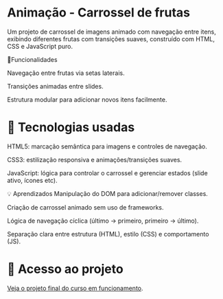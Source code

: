 # Animação - Carrossel de frutas

Um projeto de carrossel de imagens animado com navegação entre itens, exibindo diferentes frutas com transições suaves, construído com HTML, CSS e JavaScript puro.

🔧Funcionalidades

Navegação entre frutas via setas laterais.

Transições animadas entre slides.

Estrutura modular para adicionar novos itens facilmente.

# 📍 Tecnologias usadas
HTML5: marcação semântica para imagens e controles de navegação.

CSS3: estilização responsiva e animações/transições suaves.

JavaScript: lógica para controlar o carrossel e gerenciar estados (slide ativo, ícones etc).

💡 Aprendizados
Manipulação do DOM para adicionar/remover classes.

Criação de carrossel animado sem uso de frameworks.

Lógica de navegação cíclica (último → primeiro, primeiro → último).

Separação clara entre estrutura (HTML), estilo (CSS) e comportamento (JS).

# 📂 Acesso ao projeto

[Veja o projeto final do curso em funcionamento](https://bruuhh1.github.io/animacao/).
